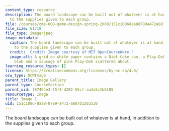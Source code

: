 ```yaml
---
content_type: resource
description: The board landscape can be built out of whatever is at hand, in addition
  to the supplies given to each group.
file: /courses/cms-608-game-design-spring-2008/151c10868aa88789a472a887b1203530_01.jpg
file_size: 61719
file_type: image/jpeg
image_metadata:
  caption: The board landscape can be built out of whatever is at hand, in addition
    to the supplies given to each group.
  credit: 'Credit: Image courtesy of MIT OpenCourseWare.'
  image-alt: A grid on white paper contains a Diet Coke can, a Play-Doh tub, a large
    blob and a sausage of pink Play-Doh scattered about.
learning_resource_types: []
license: https://creativecommons.org/licenses/by-nc-sa/4.0/
ocw_type: OCWImage
parent_title: Image Gallery
parent_type: CourseSection
parent_uid: f87464e3-f5f4-d282-55cf-aa4a5c1b6105
resourcetype: Image
title: Image 1
uid: 151c1086-8aa8-8789-a472-a887b1203530
---
```

The board landscape can be built out of whatever is at hand, in addition to the supplies given to each group.